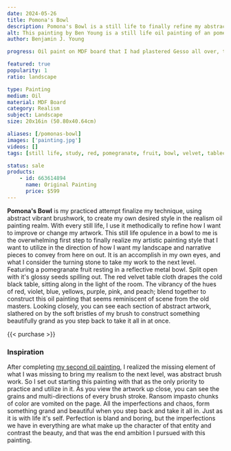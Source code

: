 ```yaml
---
date: 2024-05-26
title: Pomona's Bowl
description: Pomona's Bowl is a still life to finally refine my abstract brushwork and realism in to the oil painting form.
alt: This painting by Ben Young is a still life oil painting of an pomegranate fruit sitting in a metal bowl atop a velvet clothed table.
author: Benjamin J. Young

progress: Oil paint on MDF board that I had plastered Gesso all over, that was previously existing art print from my childhood. Further refining my technique from the Massillon Helmet realism painting, I objectively forced myself to use abstract brushwork for not only blending, but for non-hard lines as well. This became my longest time consuming artwork, yet.

featured: true
popularity: 1
ratio: landscape

type: Painting
medium: Oil
material: MDF Board
category: Realism
subject: Landscape
size: 20x16in (50.80x40.64cm)

aliases: [/pomonas-bowl]
images: ['painting.jpg']
videos: []
tags: [still life, study, red, pomegranate, fruit, bowl, velvet, tablecloth, dark room, table, shiny, bowl, indoors, oil, paint, realism, for sale, patina]

status: sale
products:
    - id: 663614894
      name: Original Painting
      price: $599
---
```


**Pomona's Bowl** is my practiced attempt finalize my technique, using abstract vibrant brushwork, to create my own desired style in the realism oil painting realm. With every still life, I use it methodically to refine how I want to improve or change my artwork. This still life opulence in a bowl to me is the overwhelming first step to finally realize my artistic painting style that I want to utilize in the direction of how I want my landscape and narrative pieces to convey from here on out. It is an accomplish in my own eyes, and what I consider the turning stone to take my work to the next level. Featuring a pomegranate fruit resting in a reflective metal bowl. Split open with it's glossy seeds spilling out. The red velvet table cloth drapes the cold black table, sitting along in the light of the room. The vibrancy of the hues of red, violet, blue, yellows, purple, pink, and peach; blend together to construct this oil painting that seems reminiscent of scene from the old masters. Looking closely, you can see each section of abstract artwork, slathered on by the soft bristles of my brush to construct something beautifully grand as you step back to take it all in at once.

{{< purchase >}}

### Inspiration ###

After completing [my second oil painting](/artwork/massillon-helmet), I realized the missing element of what I was missing to bring my realism to the next level, was abstract brush work. So I set out starting this painting with that as the only priority to practice and utilize in it. As you view the artwork up close, you can see the grains and multi-directions of every brush stroke. Ransom impasto chunks of color are vomited on the page. All the imperfections and chaos, form something grand and beautiful when you step back and take it all in. Just as it is with life it's self. Perfection is bland and boring, but the imperfections we have in everything are what make up the character of that entity and contrast the beauty, and that was the end ambition I pursued with this painting.